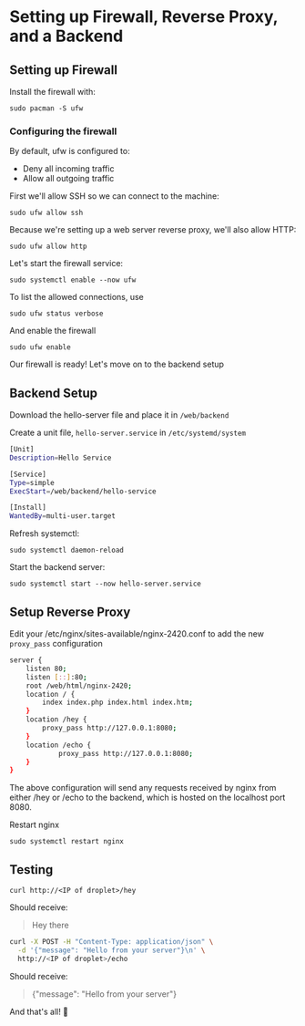 # Setting up Firewall, Reverse Proxy, and a Backend

## Setting up Firewall

Install the firewall with:

`sudo pacman -S ufw`

### Configuring the firewall

By default, ufw is configured to:

- Deny all incoming traffic
- Allow all outgoing traffic

First we'll allow SSH so we can connect to the machine:

`sudo ufw allow ssh`

Because we're setting up a web server reverse proxy, we'll also allow HTTP:

`sudo ufw allow http`

Let's start the firewall service:

`sudo systemctl enable --now ufw`

To list the allowed connections, use

`sudo ufw status verbose`

And enable the firewall

`sudo ufw enable`

Our firewall is ready! Let's move on to the backend setup

## Backend Setup

Download the hello-server file and place it in `/web/backend`

Create a unit file, `hello-server.service` in `/etc/systemd/system`

```bash
[Unit]
Description=Hello Service

[Service]
Type=simple
ExecStart=/web/backend/hello-service

[Install]
WantedBy=multi-user.target
```

Refresh systemctl:

`sudo systemctl daemon-reload`

Start the backend server:

`sudo systemctl start --now hello-server.service`

## Setup Reverse Proxy

Edit your /etc/nginx/sites-available/nginx-2420.conf to add the new `proxy_pass` configuration

```bash
server {
    listen 80;
    listen [::]:80;
    root /web/html/nginx-2420;
    location / {
        index index.php index.html index.htm;
    }
    location /hey {
	    proxy_pass http://127.0.0.1:8080;
    }
    location /echo {
    	    proxy_pass http://127.0.0.1:8080;
    }
}
```

The above configuration will send any requests received by nginx from either /hey or /echo to the backend, which is hosted on the localhost port 8080.

Restart nginx

`sudo systemctl restart nginx`

## Testing

`curl http://<IP of droplet>/hey`

Should receive:

> Hey there

```bash
curl -X POST -H "Content-Type: application/json" \
  -d '{"message": "Hello from your server"}\n' \
  http://<IP of droplet>/echo
```

Should receive:

> {"message": "Hello from your server"}

And that's all! 🚀
